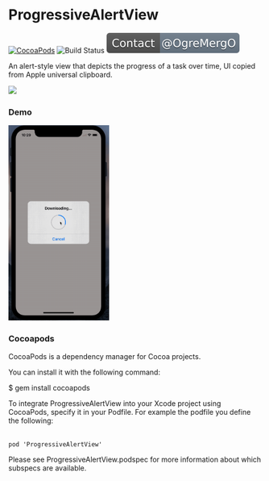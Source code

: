 # ProgressiveAlertView

[![CocoaPods](http://img.shields.io/cocoapods/v/ProgressiveAlertView.svg)](https://cocoapods.org/pods/ProgressiveAlertView)
![Build Status](https://travis-ci.org/hechen/ProgressiveAlertView.svg?branch=master)
[![Contact: @OgreMergO](https://github.com/hechen/ProgressiveAlertView/blob/master/.asset/twitter_badge.svg?sanitize=true)](https://twitter.com/OgreMergO)


An alert-style view that depicts the progress of a task over time, UI copied from Apple universal clipboard.

<img src="http://7xilk1.com1.z0.glb.clouddn.com/progressiveAlertView.jpg" width="400">



### Demo

<img src="https://github.com/hechen/ProgressiveAlertView/blob/master/.asset/progressiveAlertView.gif" width="200">


### Cocoapods

CocoaPods is a dependency manager for Cocoa projects.

You can install it with the following command:

$ gem install cocoapods

To integrate ProgressiveAlertView into your Xcode project using CocoaPods, specify it in your Podfile. For example the podfile you define the following:


```

pod 'ProgressiveAlertView'

```

Please see ProgressiveAlertView.podspec for more information about which subspecs are available.



